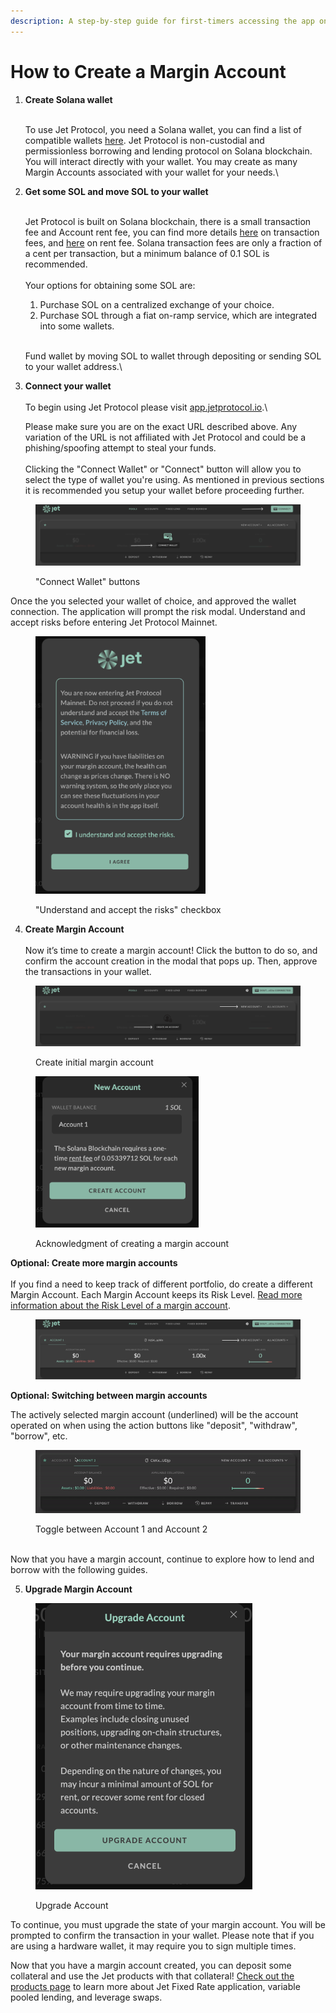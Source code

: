 ```yaml
---
description: A step-by-step guide for first-timers accessing the app on mainnet 👋
---
```


# How to Create a Margin Account



1.  **Create Solana wallet**

    \
    To use Jet Protocol, you need a Solana wallet, you can find a list of compatible wallets [here](wallets.md). Jet Protocol is non-custodial and permissionless borrowing and lending protocol on Solana blockchain. You will interact directly with your wallet. You may create as many Margin Accounts associated with your wallet for your needs.\

2.  **Get some SOL and move SOL to your wallet**

    \
    Jet Protocol is built on Solana blockchain, there is a small transaction fee and Account rent fee, you can find more details [here](https://docs.solana.com/transaction\_fees) on transaction fees, and [here](https://docs.solana.com/terminology#rent) on rent fee. Solana transaction fees are only a fraction of a cent per transaction, but a minimum balance of 0.1 SOL is recommended.\
    \
    Your options for obtaining some SOL are:

    1. Purchase SOL on a centralized exchange of your choice.&#x20;
    2. Purchase SOL through a fiat on-ramp service, which are integrated into some wallets.

    \
    Fund wallet by moving SOL to wallet through depositing or sending SOL to your wallet address.\

3.  **Connect your wallet**\
    \
    To begin using Jet Protocol please visit [app.jetprotocol.io](https://app.jetprotocol.io).\


    Please make sure you are on the exact URL described above. Any variation of the URL is not affiliated with Jet Protocol and could be a phishing/spoofing attempt to steal your funds. \
    \
    Clicking the "Connect Wallet" or "Connect" button will allow you to select the type of wallet you're using. As mentioned in previous sections it is recommended you setup your wallet before proceeding further.

<figure><img src="../../.gitbook/assets/Connect Wallet + Arrows.png" alt=""><figcaption><p>"Connect Wallet" buttons</p></figcaption></figure>

Once the you selected your wallet of choice, and approved the wallet connection. The application will prompt the risk modal. Understand and accept risks before entering Jet Protocol Mainnet.

<figure><img src="../../.gitbook/assets/Accept Risks.png" alt="" width="272"><figcaption><p>"Understand and accept the risks" checkbox</p></figcaption></figure>

4. **Create Margin Account** \
   \
   Now it’s time to create a margin account! Click the button to do so, and confirm the account creation in the modal that pops up. Then, approve the transactions in your wallet.

<figure><img src="../../.gitbook/assets/Create New account + arrows.png" alt=""><figcaption><p>Create initial margin account</p></figcaption></figure>

<figure><img src="../../.gitbook/assets/Create new account 1..png" alt="" width="261"><figcaption><p>Acknowledgment of creating a margin account</p></figcaption></figure>

**Optional: Create more margin accounts**\
\
If you find a need to keep track of different portfolio, do create a different Margin Account. Each Margin Account keeps its Risk Level. [Read more information about the Risk Level of a margin account](https://docs.jetprotocol.io/jet-protocol/protocol/risk-indicator).

<figure><img src="../../.gitbook/assets/create new margin account.png" alt=""><figcaption></figcaption></figure>

**Optional: Switching between margin accounts**

The actively selected margin account (underlined) will be the account operated on when using the action buttons like "deposit", "withdraw", "borrow", etc.

<figure><img src="../../.gitbook/assets/switch between accounts.gif" alt=""><figcaption><p>Toggle between Account 1 and Account 2</p></figcaption></figure>

\
Now that you have a margin account, continue to explore how to lend and borrow with the following guides.&#x20;

5. **Upgrade Margin Account**

<figure><img src="../../.gitbook/assets/Captura de pantalla 2023-07-03 a la(s) 12.27.30.png" alt="" width="347"><figcaption><p>Upgrade Account</p></figcaption></figure>

To continue, you must upgrade the state of your margin account. You will be prompted to confirm the transaction in your wallet. Please note that if you are using a hardware wallet, it may require you to sign multiple times.



Now that you have a margin account created, you can deposit some collateral and use the Jet products with that collateral! [Check out the products page](../../protocol/jet-products/) to learn more about Jet Fixed Rate application, variable pooled lending, and leverage swaps.
